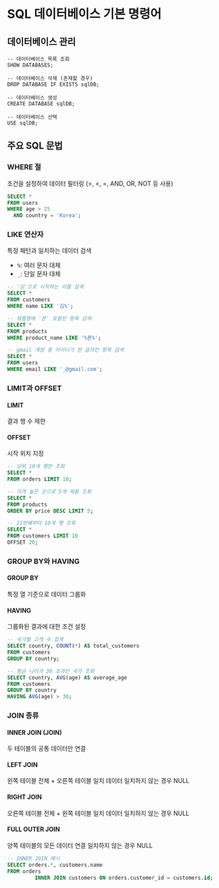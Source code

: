 # SQL 데이터베이스 기본 명령어

## 데이터베이스 관리

```
-- 데이터베이스 목록 조회
SHOW DATABASES;

-- 데이터베이스 삭제 (존재할 경우)
DROP DATABASE IF EXISTS sqlDB;

-- 데이터베이스 생성
CREATE DATABASE sqlDB;

-- 데이터베이스 선택
USE sqlDB;
```

## 주요 SQL 문법

### WHERE 절

조건을 설정하여 데이터 필터링 (>, <, =, AND, OR, NOT 등 사용)

```sql
SELECT *
FROM users
WHERE age > 25
  AND country = 'Korea';
```

### LIKE 연산자

특정 패턴과 일치하는 데이터 검색

- `%`: 여러 문자 대체
- `_`: 단일 문자 대체

```sql
-- '김'으로 시작하는 이름 검색
SELECT *
FROM customers
WHERE name LIKE '김%';

-- 제품명에 '폰' 포함된 항목 검색
SELECT *
FROM products
WHERE product_name LIKE '%폰%';

-- gmail 계정 중 아이디가 한 글자인 항목 검색
SELECT *
FROM users
WHERE email LIKE '_@gmail.com';
```

### LIMIT과 OFFSET

#### LIMIT

결과 행 수 제한

#### OFFSET

시작 위치 지정

```sql
-- 상위 10개 행만 조회
SELECT *
FROM orders LIMIT 10;

-- 가격 높은 순으로 5개 제품 조회
SELECT *
FROM products
ORDER BY price DESC LIMIT 5;

-- 21번째부터 10개 행 조회
SELECT *
FROM customers LIMIT 10
OFFSET 20;
```

### GROUP BY와 HAVING

#### GROUP BY

특정 열 기준으로 데이터 그룹화

#### HAVING

그룹화된 결과에 대한 조건 설정

```sql
-- 국가별 고객 수 집계
SELECT country, COUNT(*) AS total_customers
FROM customers
GROUP BY country;

-- 평균 나이가 30 초과인 국가 조회
SELECT country, AVG(age) AS average_age
FROM customers
GROUP BY country
HAVING AVG(age) > 30;
```

### JOIN 종류

#### INNER JOIN (JOIN)

두 테이블의 공통 데이터만 연결

#### LEFT JOIN

왼쪽 테이블 전체 + 오른쪽 테이블 일치 데이터
일치하지 않는 경우 NULL

#### RIGHT JOIN

오른쪽 테이블 전체 + 왼쪽 테이블 일치 데이터
일치하지 않는 경우 NULL

#### FULL OUTER JOIN

양쪽 테이블의 모든 데이터 연결
일치하지 않는 경우 NULL

```sql
-- INNER JOIN 예시
SELECT orders.*, customers.name
FROM orders
         INNER JOIN customers ON orders.customer_id = customers.id;
```
